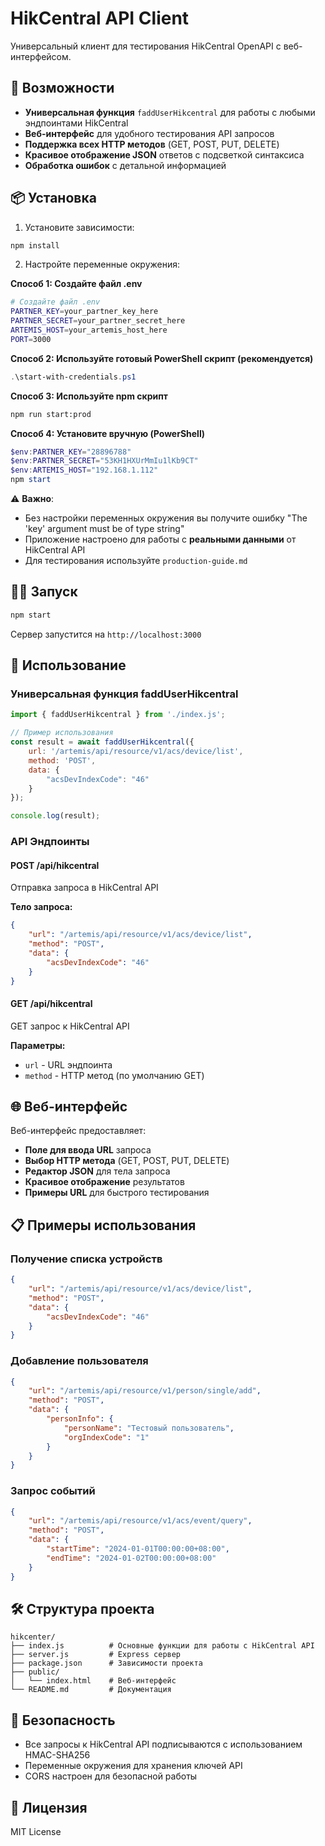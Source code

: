 # HikCentral API Client

Универсальный клиент для тестирования HikCentral OpenAPI с веб-интерфейсом.

## 🚀 Возможности

- **Универсальная функция** `faddUserHikcentral` для работы с любыми эндпоинтами HikCentral
- **Веб-интерфейс** для удобного тестирования API запросов
- **Поддержка всех HTTP методов** (GET, POST, PUT, DELETE)
- **Красивое отображение JSON** ответов с подсветкой синтаксиса
- **Обработка ошибок** с детальной информацией

## 📦 Установка

1. Установите зависимости:
```bash
npm install
```

2. Настройте переменные окружения:

**Способ 1: Создайте файл .env**
```bash
# Создайте файл .env
PARTNER_KEY=your_partner_key_here
PARTNER_SECRET=your_partner_secret_here
ARTEMIS_HOST=your_artemis_host_here
PORT=3000
```

**Способ 2: Используйте готовый PowerShell скрипт (рекомендуется)**
```powershell
.\start-with-credentials.ps1
```

**Способ 3: Используйте npm скрипт**
```bash
npm run start:prod
```

**Способ 4: Установите вручную (PowerShell)**
```powershell
$env:PARTNER_KEY="28896788"
$env:PARTNER_SECRET="53KH1HXUrMmIu1lKb9CT"
$env:ARTEMIS_HOST="192.168.1.112"
npm start
```

⚠️ **Важно**: 
- Без настройки переменных окружения вы получите ошибку "The 'key' argument must be of type string"
- Приложение настроено для работы с **реальными данными** от HikCentral API
- Для тестирования используйте `production-guide.md`

## 🏃‍♂️ Запуск

```bash
npm start
```

Сервер запустится на `http://localhost:3000`

## 🔧 Использование

### Универсальная функция faddUserHikcentral

```javascript
import { faddUserHikcentral } from './index.js';

// Пример использования
const result = await faddUserHikcentral({
    url: '/artemis/api/resource/v1/acs/device/list',
    method: 'POST',
    data: {
        "acsDevIndexCode": "46"
    }
});

console.log(result);
```

### API Эндпоинты

#### POST /api/hikcentral
Отправка запроса в HikCentral API

**Тело запроса:**
```json
{
    "url": "/artemis/api/resource/v1/acs/device/list",
    "method": "POST",
    "data": {
        "acsDevIndexCode": "46"
    }
}
```

#### GET /api/hikcentral
GET запрос к HikCentral API

**Параметры:**
- `url` - URL эндпоинта
- `method` - HTTP метод (по умолчанию GET)

## 🌐 Веб-интерфейс

Веб-интерфейс предоставляет:

- **Поле для ввода URL** запроса
- **Выбор HTTP метода** (GET, POST, PUT, DELETE)
- **Редактор JSON** для тела запроса
- **Красивое отображение** результатов
- **Примеры URL** для быстрого тестирования

## 📋 Примеры использования

### Получение списка устройств
```json
{
    "url": "/artemis/api/resource/v1/acs/device/list",
    "method": "POST",
    "data": {
        "acsDevIndexCode": "46"
    }
}
```

### Добавление пользователя
```json
{
    "url": "/artemis/api/resource/v1/person/single/add",
    "method": "POST",
    "data": {
        "personInfo": {
            "personName": "Тестовый пользователь",
            "orgIndexCode": "1"
        }
    }
}
```

### Запрос событий
```json
{
    "url": "/artemis/api/resource/v1/acs/event/query",
    "method": "POST",
    "data": {
        "startTime": "2024-01-01T00:00:00+08:00",
        "endTime": "2024-01-02T00:00:00+08:00"
    }
}
```

## 🛠️ Структура проекта

```
hikcenter/
├── index.js          # Основные функции для работы с HikCentral API
├── server.js         # Express сервер
├── package.json      # Зависимости проекта
├── public/
│   └── index.html    # Веб-интерфейс
└── README.md         # Документация
```

## 🔐 Безопасность

- Все запросы к HikCentral API подписываются с использованием HMAC-SHA256
- Переменные окружения для хранения ключей API
- CORS настроен для безопасной работы

## 📝 Лицензия

MIT License
